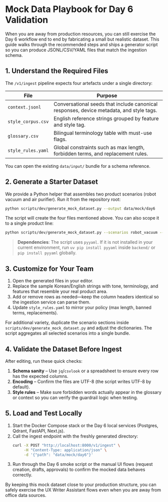 # Mock Data Playbook for Day 6 Validation

When you are away from production resources, you can still exercise the Day 6
workflow end to end by fabricating a small but realistic dataset. This guide
walks through the recommended steps and ships a generator script so you can
produce JSONL/CSV/YAML files that match the ingestion schema.

## 1. Understand the Required Files
The `/v1/ingest` pipeline expects four artefacts under a single directory:

| File | Purpose |
| --- | --- |
| `context.jsonl` | Conversational seeds that include canonical responses, device metadata, and style tags. |
| `style_corpus.csv` | English reference strings grouped by feature and style tag. |
| `glossary.csv` | Bilingual terminology table with must-use flags. |
| `style_rules.yaml` | Global constraints such as max length, forbidden terms, and replacement rules. |

You can open the existing `data/input/` bundle for a schema reference.

## 2. Generate a Starter Dataset
We provide a Python helper that assembles two product scenarios (robot vacuum
and air purifier). Run it from the repository root:

```bash
python scripts/dev/generate_mock_dataset.py --output data/mock/day6
```

The script will create the four files mentioned above. You can also scope it to
a single product line:

```bash
python scripts/dev/generate_mock_dataset.py --scenarios robot_vacuum --output data/mock/vacuum_only
```

> **Dependencies**: The script uses `pyyaml`. If it is not installed in your
> current environment, run `uv pip install pyyaml` inside `backend/` or `pip
> install pyyaml` globally.

## 3. Customize for Your Team
1. Open the generated files in your editor.
2. Replace the sample Korean/English strings with tone, terminology, and
   features that resemble your real product area.
3. Add or remove rows as needed—keep the column headers identical so the
   ingestion service can parse them.
4. Update `style_rules.yaml` to mirror your policy (max length, banned terms,
   replacements).

For additional variety, duplicate the scenario sections inside
`scripts/dev/generate_mock_dataset.py` and adjust the dictionaries. The script
aggregates all selected scenarios into a single bundle.

## 4. Validate the Dataset Before Ingest
After editing, run these quick checks:

1. **Schema sanity** – Use `jq`/`csvlook` or a spreadsheet to ensure every row
   has the expected columns.
2. **Encoding** – Confirm the files are UTF-8 (the script writes UTF-8 by
   default).
3. **Style rules** – Make sure forbidden words actually appear in the glossary
   or context so you can verify the guardrail logic when testing.

## 5. Load and Test Locally
1. Start the Docker Compose stack or the Day 6 local services (Postgres,
   Qdrant, FastAPI, Next.js).
2. Call the ingest endpoint with the freshly generated directory:
   ```bash
   curl -X POST "http://localhost:8000/v1/ingest" \
        -H "Content-Type: application/json" \
        -d '{"path": "data/mock/day6"}'
   ```
3. Run through the Day 6 smoke script or the manual UI flows (request creation,
   drafts, approvals) to confirm the mocked data behaves correctly.

By keeping this mock dataset close to your production structure, you can safely
exercise the UX Writer Assistant flows even when you are away from office data
sources.
